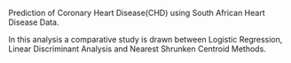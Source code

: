 Prediction of Coronary Heart Disease(CHD) using South African Heart Disease Data. 

In this analysis a comparative study is drawn between Logistic Regression, Linear Discriminant Analysis and Nearest Shrunken Centroid Methods. 
